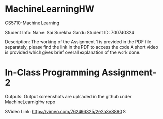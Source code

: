 # MachineLearningHW
CS5710-Machine Learning

Student Info:
Name: Sai Surekha Gandu 
Student ID: 700740324

Description:
The working of the Assignment 1 is provided in the PDF file separately, please find the link in the PDF to access the code
A short video is provided which gives brief overall explanation of the work done. 




# In-Class Programming Assignment-2
Outputs:
Output screenshots are uploaded in the github under MachineLearnigHw repo

SVideo Link:
https://vimeo.com/762466325/2e2a3e8890
S
